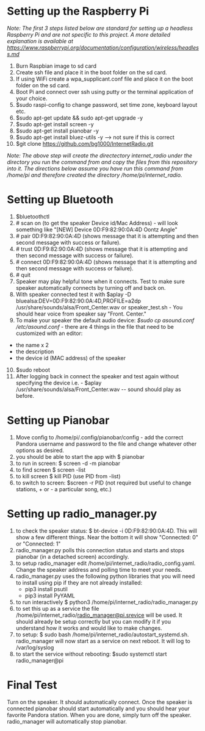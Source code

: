 Setting up the Raspberry Pi
===========================
*Note: The first 3 steps listed below are standard for setting up a headless Raspberry Pi and are not specific to this project.  A more detailed explanation is available at https://www.raspberrypi.org/documentation/configuration/wireless/headless.md*

1. Burn Raspbian image to sd card
2. Create ssh file and place it in the boot folder on the sd card.
3. If using WiFi create a wpa_supplicant.conf file and place it on the boot folder on the sd card.
4. Boot Pi and connect over ssh using putty or the terminal application of your choice.
5. $sudo raspi-config to change password, set time zone, keyboard layout etc.
6. $sudo apt-get update && sudo apt-get upgrade -y
7. $sudo apt-get install screen -y
8. $sudo apt-get install pianobar -y
9. $sudo apt-get install bluez-utils -y --> not sure if this is correct
10. $git clone https://github.com/bg1000/InternetRadio.git

*Note: The above step will create the directectory internet_radio under the directory you run the command from and copy the files from this repository into it.  The directions below assume you have run this command from /home/pi and therefore created the directory /home/pi/internet_radio.*

Setting up Bluetooth
====================

1. $bluetoothctl
2. \# scan on (to get the speaker Device id/Mac Address) - will look something like "[NEW] Device 0D:F9:82:90:0A:4D Oontz Angle"
3. \# pair 0D:F9:82:90:0A:4D (shows message that it is attempting and then second message with success or failure).
4. \# trust 0D:F9:82:90:0A:4D (shows message that it is attempting and then second message with success or failure).
5. \# connect 0D:F9:82:90:0A:4D (shows message that it is attempting and then second message with success or failure).
6. \# quit
7. Speaker may play helpful tone when it connects. Test to make sure speaker automatically connects by turning off and back on.
8. With speaker connected test it with $aplay -D bluealsa:DEV=0D:F9:82:90:0A:4D,PROFILE=a2dp /usr/share/sounds/alsa/Front_Center.wav or speaker_test.sh - You should hear voice from speaker say "Front. Center."
9. To make your speaker the default audio device: *$sudo cp asound.conf /etc/asound.conf* - there are 4 things in the file that need to be customized with an editor:
  - the name x 2
  - the description
  - the device id (MAC address) of the speaker
10. $sudo reboot
11. After logging back in connect the speaker and test again without specifying the device i.e. -  $aplay /usr/share/sounds/alsa/Front_Center.wav -- sound should play as before.

Setting up Pianobar
===================

1. Move config  to /home/pi/.config/pianobar/config - add the correct Pandora username and password to the file and change whatever other options as desired.
2. you should be able to start the app with $ pianobar
3. to run in screen: $ screen -d -m pianobar
4. to find screen $ screen -list
5. to kill screen $ kill PID (use PID from -list)
6. to switch to screen: $screen -r PID (not required but useful to change stations, + or - a particular song, etc.)

Setting up radio_manager.py
===========================

1. to check the speaker status: $ bt-device -i 0D:F9:82:90:0A:4D.  This will show a few different things.  Near the bottom it will show "Connected: 0" or "Connected: 1"
2. radio_manager.py polls this connection status and starts and stops pianobar (in a detached screen) accordingly.
3. to setup radio_manager edit /home/pi/internet_radio/radio_config.yaml.  Change the speaker address and polling time to meet your needs.
4. radio_manager.py uses the following python libraries that you will need to install using pip if they are not already installed:
    - pip3 install psutil
    - pip3 install PyYAML
5. to run interactively $ python3 /home/pi/internet_radio/radio_manager.py
6. to set this up as a service the file /home/pi/internet_radio/radio_manager@pi.srevice will be used.  It should already be setup correctly but you can modify it if you understand how it works and would like to make changes.
7. to setup: $ sudo bash /home/pi/internet_radio/autostart_systemd.sh. radio_manager will now start as a service on next reboot.  It will log to /var/log/syslog
8. to start the service without rebooting: $sudo systemctl start radio_manager@pi

Final Test
==========

Turn on the speaker.  It should automatically connect. Once the speaker is connected pianobar should start automatically and you should hear your favorite Pandora station. When you are done, simply turn off the speaker.  radio_manager will automatically stop pianobar.


